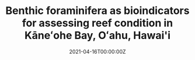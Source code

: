 ---
abstract: "" 
authors:
- admin
- Manuel J. Steinbauer
- Laura Cotton 
date: "2021-04-16T00:00:00Z"
doi: ""
featured: true
image:
  caption: ''
  focal_point: ""
  preview_only: true
links: null
projects: null
publication: '*Pacific Conservation Biology*'
publication_short:
publication_types:
- "2"
publishDate: "2021-04-16T00:00:00Z"
tags:
- Conservation Science 
- Foraminifera
- Hawaii
title: Benthic foraminifera as bioindicators for assessing reef condition in Kāneʻohe Bay, Oʻahu, Hawai'i
---